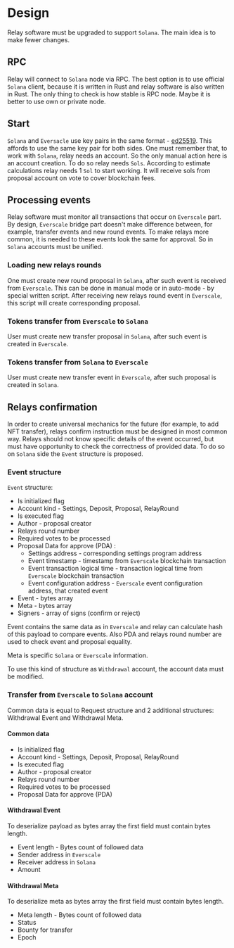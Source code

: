 # Design

Relay software must be upgraded to support `Solana`. The main idea is to make fewer changes. 

## RPC

Relay will connect to `Solana` node via RPC. The best option is to use official `Solana` client, because it is written in 
Rust and relay software is also written in Rust. The only thing to check is how stable is RPC node. Maybe it is better 
to use own or private node. 

## Start

`Solana` and `Eversacle` use key pairs in the same format - [ed25519](https://solana-labs.github.io/solana-web3.js/classes/Keypair.html).
This affords to use the same key pair for both sides. One must remember that, to work with `Solana`, relay needs an account.
So the only manual action here is an account creation. To do so relay needs `Sols`. According to estimate calculations relay needs 
1 `Sol` to start working. It will receive sols from proposal account on vote to cover blockchain fees.

## Processing events

Relay software must monitor all transactions that occur on `Everscale` part.
By design, `Everscale` bridge part doesn't make difference between, for example, transfer events and new round events.
To make relays more common, it is needed to these events look the same for approval. So in `Solana` accounts must be unified.

### Loading new relays rounds

One must create new round proposal in `Solana`, after such event is received from `Everscale`. This can be done 
in manual mode or in auto-mode - by special written script. After receiving new relays round event in `Everscale`, 
this script will create corresponding proposal.

### Tokens transfer from `Everscale` to `Solana`

User must create new transfer proposal in `Solana`, after such event is created in `Everscale`. 

### Tokens transfer from `Solana` to `Everscale`

User must create new transfer event in `Everscale`, after such proposal is created in `Solana`.

## Relays confirmation

In order to create universal mechanics for the future (for example, to add NFT transfer), relays confirm instruction must
be designed in most common way. Relays should not know specific details of the event occurred, but must have opportunity to check
the correctness of provided data. To do so on `Solana` side the `Event` structure is proposed.

### Event structure

`Event` structure:
* Is initialized flag
* Account kind - Settings, Deposit, Proposal, RelayRound
* Is executed flag
* Author - proposal creator
* Relays round number
* Required votes to be processed
* Proposal Data for approve (PDA) :
  * Settings address - corresponding settings program address
  * Event timestamp - timestamp from `Everscale` blockchain transaction
  * Event transaction logical time - transaction logical time from `Everscale` blockchain transaction
  * Event configuration address - `Everscale` event configuration address, that created event
* Event - bytes array
* Meta - bytes array
* Signers - array of signs (confirm or reject)

Event contains the same data as in `Everscale` and relay can calculate hash of this payload to compare events. Also PDA
and relays round number are used to check event and proposal equality.

Meta is specific `Solana` or `Everscale` information.

To use this kind of structure as `Withdrawal` account, the account data must be modified.

### Transfer from `Everscale` to `Solana` account

Common data is equal to Request structure and 2 additional structures: Withdrawal Event and Withdrawal Meta.

#### Common data

* Is initialized flag
* Account kind - Settings, Deposit, Proposal, RelayRound
* Is executed flag
* Author - proposal creator
* Relays round number
* Required votes to be processed
* Proposal Data for approve (PDA)

#### Withdrawal Event

To deserialize payload as bytes array the first field must contain bytes length.

* Event length - Bytes count of followed data
* Sender address in `Everscale`
* Receiver address in `Solana`
* Amount

#### Withdrawal Meta

To deserialize meta as bytes array the first field must contain bytes length.

* Meta length - Bytes count of followed data
* Status
* Bounty for transfer
* Epoch

